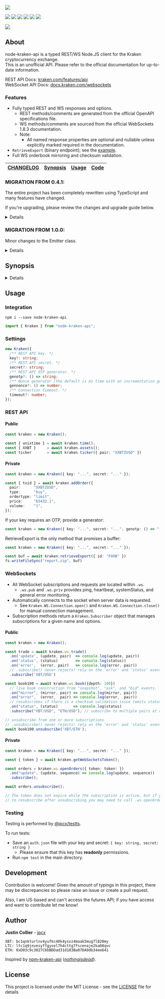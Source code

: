 [![](https://github.com/jpcx/node-kraken-api/blob/2.1.0/logo.png)](#)

[![](https://img.shields.io/github/issues/jpcx/node-kraken-api)](#)
[![](https://img.shields.io/github/forks/jpcx/node-kraken-api)](#)
[![](https://img.shields.io/github/stars/jpcx/node-kraken-api)](#)
[![](https://img.shields.io/npm/dm/node-kraken-api)](#)
[![](https://img.shields.io/librariesio/dependents/npm/node-kraken-api)](#)
[![](https://img.shields.io/github/license/jpcx/node-kraken-api)](#)

[![](https://nodei.co/npm/node-kraken-api.png?mini=true)](https://www.npmjs.com/package/node-kraken-api)

## About

node-kraken-api is a typed REST/WS Node.JS client for the Kraken cryptocurrency exchange.  
This is an unofficial API. Please refer to the official documentation for up-to-date information.

REST API Docs: [kraken.com/features/api](https://www.kraken.com/features/api)  
WebSocket API Docs: [docs.kraken.com/websockets](https://docs.kraken.com/websockets/)

### Features

- Fully typed REST and WS responses and options.
  - REST methods/comments are generated from the official OpenAPI specifications file.
  - WS methods/comments are sourced from the official WebSockets 1.8.3 documentation.
  - Note:
    - All named response properties are optional and nullable unless explicitly marked required in the documentation.
- `RetrieveExport` (binary endpoint); see the [example](#RetrieveExport).
- Full WS orderbook mirroring and checksum validation.

[CHANGELOG](https://github.com/jpcx/node-kraken-api/blob/2.1.0/CHANGELOG.md) | [Synopsis](#synopsis) | [Usage](#usage) | [Code](https://github.com/jpcx/node-kraken-api/blob/2.1.0/index.ts) |
| --- | --- | --- | --- |

### MIGRATION FROM 0.4.1:

The entire project has been completely rewritten using TypeScript and many features have changed.

If you're upgrading, please review the changes and upgrade guide below.

<details>

#### Added

- Complete WS 1.8.3 functionality
- Typings
- New REST methods

#### Deprecated

- Custom response parsing (`Settings.parse`, `Settings.dataFormatter`)
  - _To ensure type consistency, it is best to leave parsing to the user._
  - _Used only for the deprecated `.call()` function._
- Method name settings (`Settings.pubMethods`, `Settings.privMethods`)
  - _Previously, settings were used to differentiate between public and private methods rather than requiring the user to specify for each call._
  - _Instead, named requests are provided to hard-code these differences._
  - _Used only for the deprecated `.call()` function._
- `.call()`
  - _Replaced by `.request()` and the named REST methods._

#### Removed

- Ratelimiting (`Settings.limiter` and `Settings.tier`)
  - _The aim of this API is to maximize clear and accurate communication with the server; ratelimiting makes assumptions about the client setup and should be left to the user._
- REST retries (`Settings.retryCt`)
  - _This was originally included due to the occasional nonce and timeout error._
    - _To reduce this possibility, increase your API key nonce window and the `.timeout` setting._
- REST syncing (`Settings.syncIntervals`)
  - _With the introduction of the WebSocket connection, REST syncing is no longer required for many data sources._
    - _For all other sources, simply use an asynchronous loop._
- Server Settings (`Settings.hostname`, `Settings.version`)
  - _These values should be constants._
- OTP value setting (`Settings.otp` and `.setOTP()`)
  - _Replaced by `Settings.genotp`_
- Direct construction using `module.exports()`
  - _Changed to class export for modern standards._

#### Changed

- Errors have changed to named classes. Please review [the synopsis](https://github.com/jpcx/node-kraken-api/blob/2.1.0/README.md#synopsis).

#### Upgrade Guide

1. Replace all calls to `.call()` with the corresponding named method or `.request()`.
    - _Make sure to view the expected response types; they have changed since 0.4.1._
2. Replace all sync instances with an async loop that requests every few seconds.
    - _If you are syncing one of the endpoints provided by WS, use that instead._
3. Ensure that your REST calls are not being made too quickly.
    - _Ratelimiting has been removed; you may encounter server errors if you were relying on the limiter._
    - _See the rate limits [documentation](https://docs.kraken.com/rest/#section/Rate-Limits)._
4. Increase your api key nonce window if you're getting invalid nonce errors.
    - _Calls may now be performed concurrently (global queueing is removed)._
5. Remove calls to `.setOTP()` and `Settings.otp`; provide `.genotp` in the settings.
6. Review the error classes; if you were parsing errors you will need to update your catch statements.
    - _Note: calls are no longer automatically retried `retryCt` times._
7. If you're constructing using module.exports (e.g. `const kraken = require('node-kraken-api')({...})`), you will need to use the `module.exports.Kraken` class instead: `import { Kraken } from "node-kraken-api"; const kraken = new Kraken({...});`

</details>

### MIGRATION FROM 1.0.0:

Minor changes to the Emitter class.

<details>

#### Changed

- Kraken.Emitter moved to its [own package](https://github.com/jpcx/ts-ev) and improved; filters now pass on type assertion result to listeners.
  - _This changed the signature for event filtering:_
    - _`(...args: <type>[]) => boolean` -> `(args: [<type>, <type>, ...]) => args is [<subtype>, <subtype>, ...]`_

#### Removed
  
- Kraken.Emitter
  
</details>

## Synopsis <a name=synopsis />

<details>

### Methods

- [`.request()`](https://github.com/jpcx/node-kraken-api/blob/2.1.0/index.ts#L195)
- [`.time()`](https://github.com/jpcx/node-kraken-api/blob/2.1.0/index.ts#L249)
- [`.systemStatus()`](https://github.com/jpcx/node-kraken-api/blob/2.1.0/index.ts#L256)
- [`.assets()`](https://github.com/jpcx/node-kraken-api/blob/2.1.0/index.ts#L263)
- [`.assetPairs()`](https://github.com/jpcx/node-kraken-api/blob/2.1.0/index.ts#L285)
- [`.ticker()`](https://github.com/jpcx/node-kraken-api/blob/2.1.0/index.ts#L311)
- [`.ohlc()`](https://github.com/jpcx/node-kraken-api/blob/2.1.0/index.ts#L328)
- [`.depth()`](https://github.com/jpcx/node-kraken-api/blob/2.1.0/index.ts#L356)
- [`.trades()`](https://github.com/jpcx/node-kraken-api/blob/2.1.0/index.ts#L379)
- [`.spread()`](https://github.com/jpcx/node-kraken-api/blob/2.1.0/index.ts#L401)
- [`.getWebSocketsToken()`](https://github.com/jpcx/node-kraken-api/blob/2.1.0/index.ts#L424)
- [`.balance()`](https://github.com/jpcx/node-kraken-api/blob/2.1.0/index.ts#L431)
- [`.tradeBalance()`](https://github.com/jpcx/node-kraken-api/blob/2.1.0/index.ts#L438)
- [`.openOrders()`](https://github.com/jpcx/node-kraken-api/blob/2.1.0/index.ts#L455)
- [`.closedOrders()`](https://github.com/jpcx/node-kraken-api/blob/2.1.0/index.ts#L476)
- [`.queryOrders()`](https://github.com/jpcx/node-kraken-api/blob/2.1.0/index.ts#L513)
- [`.tradesHistory()`](https://github.com/jpcx/node-kraken-api/blob/2.1.0/index.ts#L538)
- [`.queryTrades()`](https://github.com/jpcx/node-kraken-api/blob/2.1.0/index.ts#L571)
- [`.openPositions()`](https://github.com/jpcx/node-kraken-api/blob/2.1.0/index.ts#L591)
- [`.ledgers()`](https://github.com/jpcx/node-kraken-api/blob/2.1.0/index.ts#L615)
- [`.queryLedgers()`](https://github.com/jpcx/node-kraken-api/blob/2.1.0/index.ts#L654)
- [`.tradeVolume()`](https://github.com/jpcx/node-kraken-api/blob/2.1.0/index.ts#L674)
- [`.addExport()`](https://github.com/jpcx/node-kraken-api/blob/2.1.0/index.ts#L694)
- [`.exportStatus()`](https://github.com/jpcx/node-kraken-api/blob/2.1.0/index.ts#L734)
- [`.retrieveExport()`](https://github.com/jpcx/node-kraken-api/blob/2.1.0/index.ts#L750)
- [`.removeExport()`](https://github.com/jpcx/node-kraken-api/blob/2.1.0/index.ts#L766)
- [`.addOrder()`](https://github.com/jpcx/node-kraken-api/blob/2.1.0/index.ts#L787)
- [`.cancelOrder()`](https://github.com/jpcx/node-kraken-api/blob/2.1.0/index.ts#L881)
- [`.cancelAll()`](https://github.com/jpcx/node-kraken-api/blob/2.1.0/index.ts#L897)
- [`.cancelAllOrdersAfter()`](https://github.com/jpcx/node-kraken-api/blob/2.1.0/index.ts#L905)
- [`.depositMethods()`](https://github.com/jpcx/node-kraken-api/blob/2.1.0/index.ts#L921)
- [`.depositAddresses()`](https://github.com/jpcx/node-kraken-api/blob/2.1.0/index.ts#L937)
- [`.depositStatus()`](https://github.com/jpcx/node-kraken-api/blob/2.1.0/index.ts#L961)
- [`.withdrawInfo()`](https://github.com/jpcx/node-kraken-api/blob/2.1.0/index.ts#L981)
- [`.withdrawStatus()`](https://github.com/jpcx/node-kraken-api/blob/2.1.0/index.ts#L1029)
- [`.withdrawCancel()`](https://github.com/jpcx/node-kraken-api/blob/2.1.0/index.ts#L1049)
- [`.walletTransfer()`](https://github.com/jpcx/node-kraken-api/blob/2.1.0/index.ts#L1069)
- [`.stake()`](https://github.com/jpcx/node-kraken-api/blob/2.1.0/index.ts#L1098)
- [`.unstake()`](https://github.com/jpcx/node-kraken-api/blob/2.1.0/index.ts#L1123)
- [`.stakingAssets()`](https://github.com/jpcx/node-kraken-api/blob/2.1.0/index.ts#L1145)
- [`.stakingPending()`](https://github.com/jpcx/node-kraken-api/blob/2.1.0/index.ts#L1154)
- [`.stakingTransactions()`](https://github.com/jpcx/node-kraken-api/blob/2.1.0/index.ts#L1163)
- [`.ws.ticker()`](https://github.com/jpcx/node-kraken-api/blob/2.1.0/index.ts#L1188)
- [`.ws.ohlc()`](https://github.com/jpcx/node-kraken-api/blob/2.1.0/index.ts#L1211)
- [`.ws.trade()`](https://github.com/jpcx/node-kraken-api/blob/2.1.0/index.ts#L1234)
- [`.ws.spread()`](https://github.com/jpcx/node-kraken-api/blob/2.1.0/index.ts#L1253)
- [`.ws.book()`](https://github.com/jpcx/node-kraken-api/blob/2.1.0/index.ts#L1272)
- [`.ws.ownTrades()`](https://github.com/jpcx/node-kraken-api/blob/2.1.0/index.ts#L1347)
- [`.ws.openOrders()`](https://github.com/jpcx/node-kraken-api/blob/2.1.0/index.ts#L1372)
- [`.ws.addOrder()`](https://github.com/jpcx/node-kraken-api/blob/2.1.0/index.ts#L1397)
- [`.ws.cancelOrder()`](https://github.com/jpcx/node-kraken-api/blob/2.1.0/index.ts#L1451)
- [`.ws.cancelAll()`](https://github.com/jpcx/node-kraken-api/blob/2.1.0/index.ts#L1467)
- [`.ws.cancelAllOrdersAfter()`](https://github.com/jpcx/node-kraken-api/blob/2.1.0/index.ts#L1487)

### Properties

- [`.ws`](https://github.com/jpcx/node-kraken-api/blob/2.1.0/index.ts#L1170)
- [`.ws.pub`](https://github.com/jpcx/node-kraken-api/blob/2.1.0/index.ts#L1174)
- [`.ws.priv`](https://github.com/jpcx/node-kraken-api/blob/2.1.0/index.ts#L1176)

### Classes

- [`Kraken`](https://github.com/jpcx/node-kraken-api/blob/2.1.0/index.ts#L122)
- [`Kraken.InternalError`](https://github.com/jpcx/node-kraken-api/blob/2.1.0/index.ts#L1510)
- [`Kraken.UnknownError`](https://github.com/jpcx/node-kraken-api/blob/2.1.0/index.ts#L1517)
- [`Kraken.ArgumentError`](https://github.com/jpcx/node-kraken-api/blob/2.1.0/index.ts#L1527)
- [`Kraken.SettingsError`](https://github.com/jpcx/node-kraken-api/blob/2.1.0/index.ts#L1534)
- [`Kraken.JSONParseError`](https://github.com/jpcx/node-kraken-api/blob/2.1.0/index.ts#L1541)
- [`Kraken.BufferParseError`](https://github.com/jpcx/node-kraken-api/blob/2.1.0/index.ts#L1551)
- [`Kraken.HTTPRequestError`](https://github.com/jpcx/node-kraken-api/blob/2.1.0/index.ts#L1561)
- [`Kraken.RESTAPIError`](https://github.com/jpcx/node-kraken-api/blob/2.1.0/index.ts#L1577)
- [`Kraken.TimeoutError`](https://github.com/jpcx/node-kraken-api/blob/2.1.0/index.ts#L1587)
- [`Kraken.WSAPIError`](https://github.com/jpcx/node-kraken-api/blob/2.1.0/index.ts#L1594)
- [`Kraken.WS.Connection`](https://github.com/jpcx/node-kraken-api/blob/2.1.0/index.ts#L4390)
- [`Kraken.WS.Subscriber`](https://github.com/jpcx/node-kraken-api/blob/2.1.0/index.ts#L4691)
- [`Kraken.WS.Subscription`](https://github.com/jpcx/node-kraken-api/blob/2.1.0/index.ts#L4853)

</details>

## Usage <a name=usage />

### Integration

```shell
npm i --save node-kraken-api
```

```ts
import { Kraken } from "node-kraken-api";
```

### Settings

```ts
new Kraken({
  /** REST API key. */
  key?: string;
  /** REST API secret. */
  secret?: string;
  /** REST API OTP generator. */
  genotp?: () => string;
  /** Nonce generator (the default is ms time with an incrementation guarantee). */
  gennonce?: () => number;
  /** Connection timeout. */
  timeout?: number;
});
```

### REST API

#### Public

```ts
const kraken = new Kraken();

const { unixtime } = await kraken.time();
const { XXBT }     = await kraken.assets();
const ticker       = await kraken.ticker({ pair: "XXBTZUSD" })
```

#### Private

```ts
const kraken = new Kraken({ key: "...", secret: "..." });

const { txid } = await kraken.addOrder({
  pair:      "XXBTZUSD",
  type:      "buy",
  ordertype: "limit",
  price:     "65432.1",
  volume:    "1",
});
```

If your key requires an OTP, provide a generator:

```ts
const kraken = new Kraken({ key: "...", secret: "...", genotp: () => "..." });
```

<a name="RetrieveExport"></a>
RetrieveExport is the only method that promises a buffer:

```ts
const kraken = new Kraken({ key: "...", secret: "..." });

const buf = await kraken.retrieveExport({ id: "FOOB" })
fs.writeFileSync("report.zip", buf)
```

### WebSockets

- All WebSocket subscriptions and requests are located within `.ws`.
  - `.ws.pub` and `.ws.priv` provides ping, heartbeat, systemStatus, and general error monitoring.
- Automatically connects to the socket when server data is requested.
  - See `Kraken.WS.Connection.open()` and `Kraken.WS.Connection.close()` for manual connection management.
- Subscription methods return a `Kraken.Subscriber` object that manages subscriptions for a given name and options.

#### Public

```ts
const kraken = new Kraken();

const trade = await kraken.ws.trade()
  .on('update', (update, pair)  => console.log(update, pair))
  .on('status', (status)        => console.log(status))
  .on('error',  (error, pair)   => console.log(error, pair))
  // .subscribe() never rejects! rely on the 'error' and 'status' events
  .subscribe('XBT/USD')

const book100 = await kraken.ws.book({depth: 100})
  // live book construction from "snapshot", "ask", and "bid" events.
  .on("mirror", (mirror, pair) => console.log(mirror, pair))
  .on("error",  (error,  pair) => console.log(error,  pair))
  // resubscribes if there is a checksum validation issue (emits statuses).
  .on("status", (status)       => console.log(status)
  .subscribe("XBT/USD", "ETH/USD"); // subscribe to multiple pairs at once

// unsubscribe from one or more subscriptions
// .unsubscribe() never rejects! rely on the 'error' and 'status' events
await book100.unsubscribe('XBT/ETH');

```

#### Private

```ts
const kraken = new Kraken({ key: "...", secret: "..." });

const { token } = await kraken.getWebSocketsToken();

const orders = kraken.ws.openOrders({ token: token! })
  .on("update", (update, sequence) => console.log(update, sequence))
  .subscribe();

await orders.unsubscribe();

// The token does not expire while the subscription is active, but if you wish
// to resubscribe after unsubscribing you may need to call .ws.openOrders() again.
```

### Testing

Testing is performed by [@jpcx/testts](https://github.com/jpcx/testts).

To run tests:
- Save an `auth.json` file with your key and secret: `{ key: string, secret: string }`
  - Please ensure that this key has **readonly** permissions.
- Run `npm test` in the main directory.

## Development

Contribution is welcome!
Given the amount of typings in this project, there may be discrepancies so please raise an issue or create a pull request.

Also, I am US-based and can't access the futures API; if you have access and want to contribute let me know!

## Author

**Justin Collier** - [jpcx](https://github.com/jpcx)

```
XBT: bc1qnkturlnv4yufkc40k4ysxz4maak5mug7l820my
LTC: ltc1q9jnvesyffgysel7h4cttg7fscenaje2ka08qvc
ETH: 0xD03c9c3027C6bBDDad31d183Ba07DA9db34ee641
```

Inspired by [npm-kraken-api](https://github.com/nothingisdead/npm-kraken-api) ([_nothingisdead_](https://github.com/nothingisdead)).

## License

This project is licensed under the MIT License - see the [LICENSE](https://github.com/jpcx/node-kraken-api/blob/2.1.0/LICENSE) file for details
